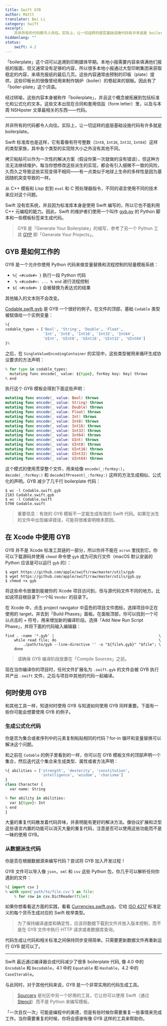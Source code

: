 ```yaml
---
title: Swift GYB
author: Mattt
translator: Bei Li
category: Swift
excerpt:
    并非所有的代码都令人向往。实际上，让一切运转的底层基础设施代码有许多就是 boilerplate。
hiddenlang: ""
status:
    swift: 4.2
---
```


「boilerplate」这个词可以追溯到印刷媒体早期。本地小报需要内容来填满他们报纸的版面，但又通常没有足够的内容，所以很多本地小报通过大型印刷集团来获取稳定的内容，来填充报纸的最后几页。这些内容通常由预制的印板（plate）提供，这些印板长的很像曾经用来制作锅炉（boiler）的卷起来的钢板。因此有了「boiler-plate」这个词语。

经过转喻，这些内容本身被称作「boilerplate」，并且这个概念被拓展到包括标准化和公式化的文本。这些文本出现在合同和套用信函（form letter）里，以及与本周 NSHipster 文章最相关的东西——代码。

---

并非所有的代码都令人向往。实际上，让一切运转的底层基础设施代码有许多就是 boilerplate。

Swift 标准库也是这样，它有着像有符号整数（`Int8`, `Int16`, `Int32`, `Int64`）这样的类型家族，其中各个类型的实现除大小之外没有其他不同。

拷贝粘贴可以作为一次性的解决方案（假设你第一次就做的没有错误），但这种方法无法继续维护。每当你想修改这些派生的实现，都会有引入细微不一致的风险，久而久之导致这些实现变得不相同——有一点类似于地球上生命的多样性是因为基因随机突变导致的一样。

从 C++ 模板和 Lisp 宏到 `eval` 和 C 预处理器指令，不同的语言使用不同的技术来应对这个问题。

Swift 没有宏系统，并且因为标准库本身是使用 Swift 编写的，所以它也不能利用 C++ 元编程的能力。因此，Swift 的维护者们使用一个叫作 [gyb.py](https://github.com/apple/swift/blob/master/utils/gyb.py) 的 Python 脚本和一些模板标签来生成代码。

> GYB 是「Generate Your Boilerplate」的缩写，参考了另一个 Python 工具 [GYP](https://gyp.gsrc.io) 即「Generate Your Projects」。

## GYB 是如何工作的

GYB 是一个允许你使用 Python 代码来做变量替换和流程控制的轻量模板系统：

- `%{ <#code#> }` 执行一段 Python 代码
- ` % <#code#>: ... % end` 进行流程控制
- `${ <#code#> }` 会被替换为表达式的结果

其他输入的文本则不会改变。

[Codable.swift.gyb](https://github.com/apple/swift/blob/master/stdlib/public/core/Codable.swift.gyb) 是 GYB 一个很好的例子。在文件的顶部，基础 `Codable` 类型被赋值给一个实例变量：

```python
%{
codable_types = ['Bool', 'String', 'Double', 'Float',
                 'Int', 'Int8', 'Int16', 'Int32', 'Int64',
                 'UInt', 'UInt8', 'UInt16', 'UInt32', 'UInt64']
}%
```

之后，在 `SingleValueEncodingContainer` 的实现中，这些类型被用来循环生成协议要求的方法声明：

```python
% for type in codable_types:
  mutating func encode(_ value: ${type}, forKey key: Key) throws
% end
```

执行这个 GYB 模板会得到下面这些声明：

```swift
mutating func encode(_ value: Bool) throws
mutating func encode(_ value: String) throws
mutating func encode(_ value: Double) throws
mutating func encode(_ value: Float) throws
mutating func encode(_ value: Int) throws
mutating func encode(_ value: Int8) throws
mutating func encode(_ value: Int16) throws
mutating func encode(_ value: Int32) throws
mutating func encode(_ value: Int64) throws
mutating func encode(_ value: UInt) throws
mutating func encode(_ value: UInt8) throws
mutating func encode(_ value: UInt16) throws
mutating func encode(_ value: UInt32) throws
mutating func encode(_ value: UInt64) throws
```

这个模式的使用贯穿整个文件，用来给像 `encode(_:forKey:)`，`decode(_:forKey:)` 和 `decodeIfPresent(_:forKey:)` 这样的方法生成相似、公式化的声明。GYB 减少了几千行 boilerplate 代码：

```terminal
$ wc -l Codable.swift.gyb
2183 Codable.swift.gyb
$ wc -l Codable.swift
5790 Codable.swift
```

> 重要信息：有效的 GYB 模板不一定能生成有效的 Swift 代码。如果在派生的文件中出现编译错误，可能将很难查明根本原因。

## 在 Xcode 中使用 GYB

GYB 并不是 Xcode 标准工具链的一部分，所以你并不能在 `xcrun` 里找到它。你可以下载源码并使用 `chmod` 命令使 `gyb` 成为可执行文件（macOS 默认安装的 Python 应该是可以运行 `gyb` 的）：

```terminal
$ wget https://github.com/apple/swift/raw/master/utils/gyb
$ wget https://github.com/apple/swift/raw/master/utils/gyb.py
$ chmod +x gyb
```

将这些命令放置到能被你的 Xcode 项目访问到，但与源代码文件不同的地方。比如说项目根目录下一个叫 `Vendor` 的目录下。

在 Xcode 中，点击 project navigator 中蓝色的项目文件图标，选择项目中正在使用的 target，并去到「Build Phases」面板。在面板顶部，你可以找到一个可以点击的 + 符号，用来增加新的编译阶段。选择「Add New Run Script Phase」，并将下面的代码输入编辑器：

```shell
find . -name '*.gyb' |                                               \
    while read file; do                                              \
        ./path/to/gyb --line-directive '' -o "${file%.gyb}" "$file"; \
    done
```

> 请确保 GYB 编译阶段放置在「Compile Sources」之前。

现在当你编译你的项目时，任何文件扩展名为 `.swift.gyb` 的文件会被 GYB 执行并产出 `.swift` 文件，之后与项目中其他的代码一起编译。

## 何时使用 GYB

和其他工具一样，知道何时使用 GYB 与知道如何使用 GYB 同样重要。下面有一些你可能会想要使用 GYB 的例子。

### 生成公式化代码

你是否为集合或者序列中的元素复制粘贴相同的代码？for-in 循环和变量替换可以解决这个问题。

和之前在 `Codable` 的例子里看到的一样，你可以在 GYB 模板文件的顶部声明一个集合，然后迭代这个集合来生成类型、属性或者方法声明：

```python
%{ abilities = ['strength', 'dexterity', 'constitution',
                'intelligence', 'wisdom', 'charisma']
}
class Character {
  var name: String

% for ability in abilities:
  var ${type}: Int
% end
}
```

大量的重复代码散发着代码异味，并表明能有更好的解决方法。像协议扩展和泛型这些语言内置的功能可以消灭大量的重复代码，注意是否可以使用这些功能而不是一昧的使用 GYB。

### 从数据派生代码

你是否在根据数据源来编写代码？尝试将 GYB 加入开发过程！

GYB 文件可以导入像 `json`，`xml` 和 `csv` 这些 Python 包，你几乎可以解析任何你遇到的文件：

```python
%{ import csv }
% with open('path/to/file.csv') as file:
    % for row in csv.DictReader(file):
```

如果你想看看这方面的实践，看看 [Currencies.swift.gyb](https://github.com/Flight-School/Money/blob/master/Sources/Money/Currency.swift.gyb)，它给 [ISO 4217](https://www.iso.org/iso-4217-currency-codes.html) 标准定义的每个货币生成对应的 Swift 枚举类型。

> 为了保持编译速度和确定性，应该将数据下载到文件并放入版本控制，而不是在 GYB 文件中执行 HTTP 请求或者数据库查询。

代码生成让代码和相关标准之间保持同步变得简单。只需要更新数据文件再重新运行 GYB 就可以了。

---

Swift 最近通过编译器合成代码减少了很多 boilerplate 代码, 像 4.0 中的 `Encodable` 和 `Decodable`，4.1 中的 `Equatable` 和 `Hashable`，4.2 中的 `CaseIterable`。

与此同时，对于其他代码来说，GYB 是一个非常实用的代码生成工具。

> [Sourcery](https://github.com/krzysztofzablocki/Sourcery) 是社区中另一个好用的工具，它让你可以使用 Swift（通过 [Stencil](https://github.com/stencilproject/Stencil)）而不是 Python 来编写模板。

「一次且仅一次」可能是编程中的美德，但是有些时候你需要重复一些事情来完成工作。当你需要重复的时候，你将会感谢有像 GYB 这样的工具来帮助你。
